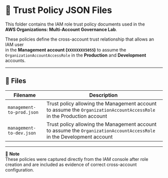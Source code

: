 # 📜 Trust Policy JSON Files

This folder contains the IAM role trust policy documents used in the  
**AWS Organizations: Multi-Account Governance Lab**.

These policies define the cross-account trust relationship that allows an IAM user  
in the **Management account (`XXXXXXXX5055`)** to assume the  
`OrganizationAccountAccessRole` in the **Production** and **Development** accounts.

---

## 📁 Files

| Filename                  | Description                                                                 |
|----------------------------|-----------------------------------------------------------------------------|
| `management-to-prod.json` | Trust policy allowing the Management account to assume the `OrganizationAccountAccessRole` in the Production account |
| `management-to-dev.json`  | Trust policy allowing the Management account to assume the `OrganizationAccountAccessRole` in the Development account |

---

📌 **Note**  
These policies were captured directly from the IAM console after role creation and are included as evidence of correct cross-account configuration.
